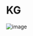 # KG
![image](https://github.com/ps-ovsyanka/KG/assets/39457516/d41a0fbc-600a-4dbf-8ce2-a49fc0414b28)
